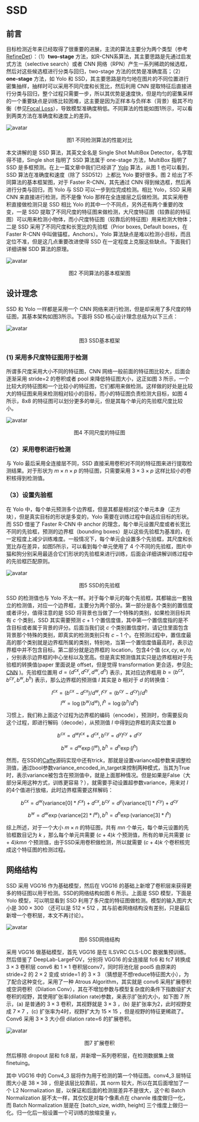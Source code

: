 # SSD

## 前言

目标检测近年来已经取得了很重要的进展，主流的算法主要分为两个类型（参考 [RefineDet](https://arxiv.org/pdf/1711.06897.pdf)）：（1）**two-stage** 方法，如R-CNN系算法，其主要思路是先通过启发式方法（selective search）或者 CNN 网络（RPN）产生一系列稀疏的候选框，然后对这些候选框进行分类与回归，two-stage 方法的优势是准确度高；（2）**one-stage** 方法，如 Yolo 和 SSD，其主要思路是均匀地在图片的不同位置进行密集抽样，抽样时可以采用不同尺度和长宽比，然后利用 CNN 提取特征后直接进行分类与回归，整个过程只需要一步，所以其优势是速度快，但是均匀的密集采样的一个重要缺点是训练比较困难，这主要是因为正样本与负样本（背景）极其不均衡（参见[Focal Loss](./RetinaNet.md)），导致模型准确度稍低。不同算法的性能如图1所示，可以看到两类方法在准确度和速度上的差异。

![avatar](../image/SSD-1.png)
<center>图1 不同检测算法的性能对比</center>

本文讲解的是 SSD 算法，其英文全名是 Single Shot MultiBox Detector，名字取得不错，Single shot 指明了 SSD 算法属于 one-stage 方法，MultiBox 指明了 SSD 是多框预测。在上一篇文章中我们已经讲了 [Yolo](./YOLOv1.md) 算法，从图 1 也可以看到，SSD 算法在准确度和速度（除了 SSD512）上都比 Yolo 要好很多。图 2 给出了不同算法的基本框架图，对于 Faster R-CNN，其先通过 CNN 得到候选框，然后再进行分类与回归，而 Yolo 与 SSD 可以一步到位完成检测。相比 Yolo，SSD 采用 CNN 来直接进行检测，而不是像 Yolo 那样在全连接层之后做检测。其实采用卷积直接做检测只是 SSD 相比 Yolo 的其中一个不同点，另外还有两个重要的改变，一是 SSD 提取了不同尺度的特征图来做检测，大尺度特征图（较靠前的特征图）可以用来检测小物体，而小尺度特征图（较靠后的特征图）用来检测大物体；二是 SSD 采用了不同尺度和长宽比的先验框（Prior boxes, Default boxes，在 Faster R-CNN 中叫做锚框，Anchors）。Yolo 算法缺点是难以检测小目标，而且定位不准，但是这几点重要改进使得 SSD 在一定程度上克服这些缺点。下面我们详细讲解 SDD 算法的原理。

![avatar](../image/SSD-2.jpg)
<center>图2 不同算法的基本框架图</center>

## 设计理念

SSD 和 Yolo 一样都是采用一个 CNN 网络来进行检测，但是却采用了多尺度的特征图，其基本架构如图3所示。下面将 SSD 核心设计理念总结为以下三点：

![avatar](../image/SSD-3.jpg)
<center>图3 SSD基本框架</center>

### (1) 采用多尺度特征图用于检测

所谓多尺度采用大小不同的特征图，CNN 网络一般前面的特征图比较大，后面会逐渐采用 stride=2 的卷积或者 pool 来降低特征图大小，这正如图 3 所示，一个比较大的特征图和一个比较小的特征图，它们都用来做检测。这样做的好处是比较大的特征图来用来检测相对较小的目标，而小的特征图负责检测大目标，如图 4 所示，8x8 的特征图可以划分更多的单元，但是其每个单元的先验框尺度比较小。

![avatar](../image/SSD-4.jpg)
<center>图4 不同尺度的特征图</center>

### （2）采用卷积进行检测

与 Yolo 最后采用全连接层不同，SSD 直接采用卷积对不同的特征图来进行提取检测结果。对于形状为 $m \times n \times p$ 的特征图，只需要采用 $3 \times 3 \times p$ 这样比较小的卷积核得到检测值。

### （3）设置先验框

在 Yolo 中，每个单元预测多个边界框，但是其都是相对这个单元本身（正方块），但是真实目标的形状是多变的，Yolo 需要在训练过程中自适应目标的形状。而 SSD 借鉴了 Faster R-CNN 中 anchor 的理念，每个单元设置尺度或者长宽比不同的先验框，预测的边界框（bounding boxes）是以这些先验框为基准的，在一定程度上减少训练难度。一般情况下，每个单元会设置多个先验框，其尺度和长宽比存在差异，如图5所示，可以看到每个单元使用了 4 个不同的先验框，图片中猫和狗分别采用最适合它们形状的先验框来进行训练，后面会详细讲解训练过程中的先验框匹配原则。

![avatar](../image/SSD-5.jpg)
<center>图5 SSD的先验框</center>

SSD 的检测值也与 Yolo 不太一样。对于每个单元的每个先验框，其都输出一套独立的检测值，对应一个边界框，主要分为两个部分。第一部分是各个类别的置信度或者评分，值得注意的是 SSD 将背景也当做了一个特殊的类别，如果检测目标共有 $c$ 个类别，SSD 其实需要预测 $c+1$ 个置信度值，其中第一个置信度指的是不含目标或者属于背景的评分。后面当我们说 $c$ 个类别置信度时，请记住里面包含背景那个特殊的类别，即真实的检测类别只有 $c-1$ 个。在预测过程中，置信度最高的那个类别就是边界框所属的类别，特别地，当第一个置信度值最高时，表示边界框中并不包含目标。第二部分就是边界框的 location，包含4个值 $(cx, cy, w, h)$ ，分别表示边界框的中心坐标以及宽高。但是真实预测值其实只是边界框相对于先验框的转换值(paper 里面说是 offset，但是觉得 transformation 更合适，参见[R-CNN](https://arxiv.org/abs/1311.2524) )。先验框位置用 $d=\left(d^{c x}, d^{c y}, d^{w}, d^{h}\right)$ 表示，其对应边界框用 $b=\left(b^{c x}, b^{c y}, b^{w}, b^{h}\right)$ 表示，那么边界框的预测值 $l$ 其实是 $b$ 相对于 $d$ 的转换值：

$$l^{c x}=\left(b^{c x}-d^{c x}\right) / d^{w}, l^{c y}=\left(b^{c y}-d^{c y}\right) / d^{h}$$
$$l^{w}=\log \left(b^{w} / d^{w}\right), l^{h}=\log \left(b^{h} / d^{h}\right)$$

习惯上，我们称上面这个过程为边界框的编码（encode），预测时，你需要反向这个过程，即进行解码（decode），从预测值 $l$ 中得到边界框的真实位置 $b$

$$b^{c x}=d^{w} l^{c x}+d^{c x}, b^{c y}=d^{y} l^{c y}+d^{c y}$$

$$b^{w}=d^{w} \exp \left(l^{w}\right), b^{h}=d^{h} \exp \left(l^{h}\right)$$

然而，在SSD的[Caffe](https://github.com/weiliu89/caffe/tree/ssd)源码实现中还有trick，那就是设置variance超参数来调整检测值，通过bool参数variance_encoded_in_target来控制两种模式，当其为True时，表示variance被包含在预测值中，就是上面那种情况。但是如果是False（大部分采用这种方式，训练更容易？），就需要手动设置超参数variance，用来对 $l$ 的4个值进行放缩，此时边界框需要这样解码：

$$b^{c x}=d^{w}\left(\text {variance}[0] * l^{c x}\right)+d^{c x}, b^{c y}=d^{y}\left(\text {variance}[1] * l^{c y}\right)+d^{c y}$$

$$b^{w}=d^{w} \exp \left(\text {variance}[2] * l^{w}\right), b^{h}=d^{h} \exp \left(\text {variance}[3] * l^{h}\right)$$

综上所述，对于一个大小 $m \times n$ 的特征图，共有 $mn$ 个单元，每个单元设置的先验框数目记为 $k$ ，那么每个单元共需要 $(c+4)k$ 个预测值，所有的单元共需要 $(c+4)kmn$ 个预测值，由于SSD采用卷积做检测，所以就需要 $(c+4)k$ 个卷积核完成这个特征图的检测过程。

## 网络结构

SSD 采用 VGG16 作为基础模型，然后在 VGG16 的基础上新增了卷积层来获得更多的特征图以用于检测。SSD的网络结构如图 6 所示。上面是 SSD 模型，下面是 Yolo 模型，可以明显看到 SSD 利用了多尺度的特征图做检测。模型的输入图片大小是 $300 \times 300$ （还可以是 $512 \times 512$ ，其与前者网络结构没有差别，只是最后新增一个卷积层，本文不再讨论）。

![avatar](../image/SSD-6.jpg)
<center>图6 SSD网络结构</center>

采用 VGG16 做基础模型，首先 VGG16 是在 ILSVRC CLS-LOC 数据集预训练。然后借鉴了 DeepLab-LargeFOV，分别将 VGG16 的全连接层 fc6 和 fc7 转换成 $3 \times 3$ 卷积层 conv6 和 $1 \times 1$ 卷积层conv7，同时将池化层 pool5 由原来的 stride=2 的 $2 \times 2$ 变成 stride=1 的 $3 \times 3$ （猜想是不想reduce特征图大小），为了配合这种变化，采用了一种 Atrous Algorithm，其实就是 conv6 采用扩展卷积或空洞卷积（Dilation Conv），其在不增加参数与模型复杂度的条件下指数级扩大卷积的视野，其使用扩张率(dilation rate)参数，来表示扩张的大小，如下图 7 所示，(a) 是普通的 $3 \times 3$ 卷积，其视野就是 $3 \times 3$ ，(b) 是扩张率为2，此时视野变成 $7 \times 7$ ，(c) 扩张率为4时，视野扩大为 $15 \times 15$ ，但是视野的特征更稀疏了。Conv6 采用 $3 \times 3$ 大小但 dilation rate=6 的扩展卷积。

![avatar](../image/SSD-7.jpg)
<center>图7 扩展卷积</center>

然后移除 dropout 层和 fc8 层，并新增一系列卷积层，在检测数据集上做 finetuing。

其中 VGG16 中的 Conv4_3 层将作为用于检测的第一个特征图。conv4_3 层特征图大小是 $38 \times 38$ ，但是该层比较靠前，其 norm 较大，所以在其后面增加了一个 L2 Normalization 层，以保证和后面的检测层差异不是很大，这个和 Batch Normalization 层不太一样，其仅仅是对每个像素点在 channle 维度做归一化，而 Batch Normalization 层是在 [batch_size, width, height] 三个维度上做归一化。归一化后一般设置一个可训练的放缩变量 $\gamma$。